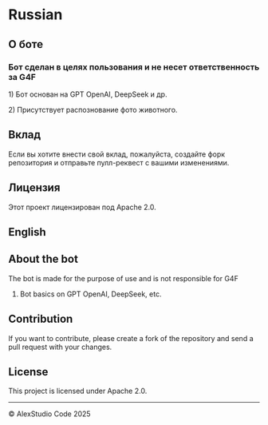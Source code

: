 <h1>Russian</h1>

<h2> О боте </h1>

<h3>  Бот сделан в целях пользования и не несет ответственность за G4F </h2>
  <p> 1) Бот основан на GPT OpenAI, DeepSeek и др.</p>
  <p> 2) Присутствует распознование фото животного.</p>
 
## Вклад

Если вы хотите внести свой вклад, пожалуйста, создайте форк репозитория и отправьте пулл-реквест с вашими изменениями.

## Лицензия

Этот проект лицензирован под Apache 2.0.

## English 

## About the bot

 The bot is made for the purpose of use and is not responsible for G4F
 1) Bot basics on GPT OpenAI, DeepSeek, etc.
## Contribution

If you want to contribute, please create a fork of the repository and send a pull request with your changes.

## License

This project is licensed under Apache 2.0.

---

© AlexStudio Code 2025
